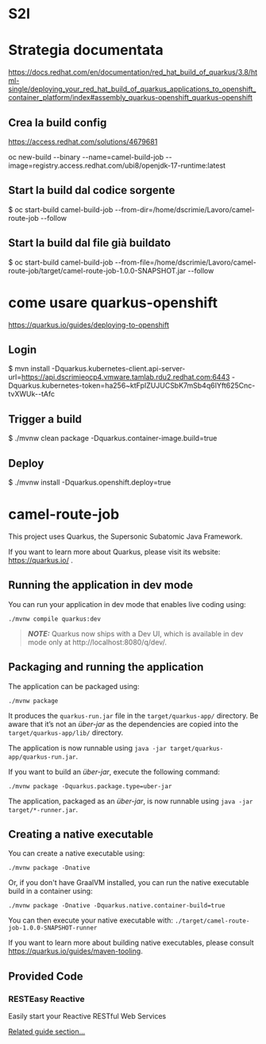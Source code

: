 # S2I




 # Strategia documentata

https://docs.redhat.com/en/documentation/red_hat_build_of_quarkus/3.8/html-single/deploying_your_red_hat_build_of_quarkus_applications_to_openshift_container_platform/index#assembly_quarkus-openshift_quarkus-openshift




## Crea la build config  

https://access.redhat.com/solutions/4679681

oc new-build --binary --name=camel-build-job --image=registry.access.redhat.com/ubi8/openjdk-17-runtime:latest
## Start la build dal codice sorgente

$ oc start-build camel-build-job --from-dir=/home/dscrimie/Lavoro/camel-route-job --follow

## Start la build dal file già buildato

$ oc start-build camel-build-job --from-file=/home/dscrimie/Lavoro/camel-route-job/target/camel-route-job-1.0.0-SNAPSHOT.jar --follow



# come usare quarkus-openshift

https://quarkus.io/guides/deploying-to-openshift

## Login


$ mvn install -Dquarkus.kubernetes-client.api-server-url=https://api.dscrimieocp4.vmware.tamlab.rdu2.redhat.com:6443 -Dquarkus.kubernetes-token=ha256~ktFpIZUJUCSbK7mSb4q6IYft625Cnc-tvXWUk--tAfc



## Trigger a build
$ ./mvnw clean package -Dquarkus.container-image.build=true


## Deploy
$ ./mvnw install -Dquarkus.openshift.deploy=true

# camel-route-job

This project uses Quarkus, the Supersonic Subatomic Java Framework.

If you want to learn more about Quarkus, please visit its website: https://quarkus.io/ .


## Running the application in dev mode

You can run your application in dev mode that enables live coding using:
```shell script
./mvnw compile quarkus:dev
```

> **_NOTE:_**  Quarkus now ships with a Dev UI, which is available in dev mode only at http://localhost:8080/q/dev/.

## Packaging and running the application

The application can be packaged using:
```shell script
./mvnw package
```
It produces the `quarkus-run.jar` file in the `target/quarkus-app/` directory.
Be aware that it’s not an _über-jar_ as the dependencies are copied into the `target/quarkus-app/lib/` directory.

The application is now runnable using `java -jar target/quarkus-app/quarkus-run.jar`.

If you want to build an _über-jar_, execute the following command:
```shell script
./mvnw package -Dquarkus.package.type=uber-jar
```

The application, packaged as an _über-jar_, is now runnable using `java -jar target/*-runner.jar`.

## Creating a native executable

You can create a native executable using: 
```shell script
./mvnw package -Dnative
```

Or, if you don't have GraalVM installed, you can run the native executable build in a container using: 
```shell script
./mvnw package -Dnative -Dquarkus.native.container-build=true
```

You can then execute your native executable with: `./target/camel-route-job-1.0.0-SNAPSHOT-runner`

If you want to learn more about building native executables, please consult https://quarkus.io/guides/maven-tooling.

## Provided Code

### RESTEasy Reactive

Easily start your Reactive RESTful Web Services

[Related guide section...](https://quarkus.io/guides/getting-started-reactive#reactive-jax-rs-resources)
